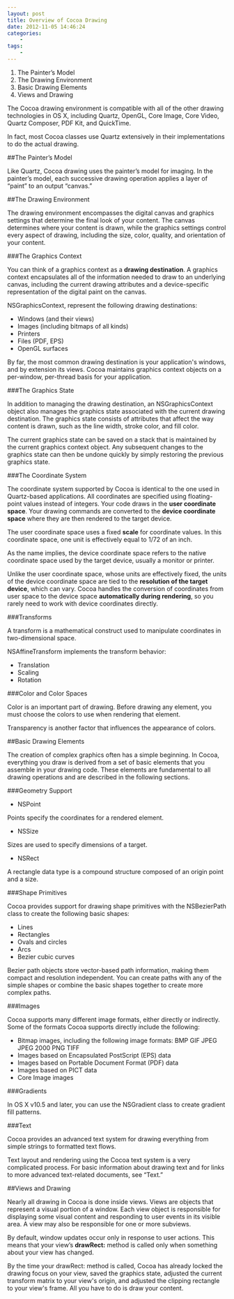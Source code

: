 ```yaml
--- 
layout: post
title: Overview of Cocoa Drawing
date: 2012-11-05 14:46:24
categories:
    - 
tags:
    -
---
```


1. The Painter’s Model
2. The Drawing Environment
3. Basic Drawing Elements
4. Views and Drawing


The Cocoa drawing environment is compatible with all of the other drawing technologies in OS X, including Quartz, OpenGL, Core Image, Core Video, Quartz Composer, PDF Kit, and QuickTime.

In fact, most Cocoa classes use Quartz extensively in their implementations to do the actual drawing.


##The Painter’s Model

Like Quartz, Cocoa drawing uses the painter’s model for imaging. In the painter’s model, each successive drawing operation applies a layer of “paint” to an output “canvas.”


##The Drawing Environment

The drawing environment encompasses the digital canvas and graphics settings that determine the final look of your content. The canvas determines where your content is drawn, while the graphics settings control every aspect of drawing, including the size, color, quality, and orientation of your content.


###The Graphics Context

You can think of a graphics context as a **drawing destination**. A graphics context encapsulates all of the information needed to draw to an underlying canvas, including the current drawing attributes and a device-specific representation of the digital paint on the canvas. 


NSGraphicsContext, represent the following drawing destinations:

* Windows (and their views)
* Images (including bitmaps of all kinds)
* Printers
* Files (PDF, EPS)
* OpenGL surfaces

By far, the most common drawing destination is your application's windows, and by extension its views. Cocoa maintains graphics context objects on a per-window, per-thread basis for your application.


###The Graphics State

In addition to managing the drawing destination, an NSGraphicsContext object also manages the graphics state associated with the current drawing destination. The graphics state consists of attributes that affect the way content is drawn, such as the line width, stroke color, and fill color. 

The current graphics state can be saved on a stack that is maintained by the current graphics context object. Any subsequent changes to the graphics state can then be undone quickly by simply restoring the previous graphics state.


###The Coordinate System

The coordinate system supported by Cocoa is identical to the one used in Quartz-based applications. All coordinates are specified using floating-point values instead of integers. Your code draws in the **user coordinate space**. Your drawing commands are converted to the **device coordinate space** where they are then rendered to the target device.

The user coordinate space uses a fixed **scale** for coordinate values. In this coordinate space, one unit is effectively equal to 1/72 of an inch. 

As the name implies, the device coordinate space refers to the native coordinate space used by the target device, usually a monitor or printer. 

Unlike the user coordinate space, whose units are effectively fixed, the units of the device coordinate space are tied to the **resolution of the target device**, which can vary. Cocoa handles the conversion of coordinates from user space to the device space **automatically during rendering**, so you rarely need to work with device coordinates directly.


###Transforms

A transform is a mathematical construct used to manipulate coordinates in two-dimensional space. 

NSAffineTransform implements the transform behavior:

* Translation
* Scaling
* Rotation


###Color and Color Spaces

Color is an important part of drawing. Before drawing any element, you must choose the colors to use when rendering that element.

Transparency is another factor that influences the appearance of colors.


##Basic Drawing Elements

The creation of complex graphics often has a simple beginning. In Cocoa, everything you draw is derived from a set of basic elements that you assemble in your drawing code. These elements are fundamental to all drawing operations and are described in the following sections.


###Geometry Support

* NSPoint

Points specify the coordinates for a rendered element.

* NSSize

Sizes are used to specify dimensions of a target.

* NSRect

A rectangle data type is a compound structure composed of an origin point and a size.


###Shape Primitives

Cocoa provides support for drawing shape primitives with the NSBezierPath class to create the following basic shapes:

* Lines
* Rectangles
* Ovals and circles
* Arcs
* Bezier cubic curves

Bezier path objects store vector-based path information, making them compact and resolution independent. You can create paths with any of the simple shapes or combine the basic shapes together to create more complex paths.


###Images

Cocoa supports many different image formats, either directly or indirectly. Some of the formats Cocoa supports directly include the following:

* Bitmap images, including the following image formats:
BMP
GIF
JPEG
JPEG 2000
PNG
TIFF
* Images based on Encapsulated PostScript (EPS) data
* Images based on Portable Document Format (PDF) data
* Images based on PICT data
* Core Image images


###Gradients

In OS X v10.5 and later, you can use the NSGradient class to create gradient fill patterns.


###Text

Cocoa provides an advanced text system for drawing everything from simple strings to formatted text flows.

Text layout and rendering using the Cocoa text system is a very complicated process. For basic information about drawing text and for links to more advanced text-related documents, see “Text.”


##Views and Drawing

Nearly all drawing in Cocoa is done inside views. Views are objects that represent a visual portion of a window. Each view object is responsible for displaying some visual content and responding to user events in its visible area. A view may also be responsible for one or more subviews.

By default, window updates occur only in response to user actions. This means that your view’s **drawRect:** method is called only when something about your view has changed.

By the time your drawRect: method is called, Cocoa has already locked the drawing focus on your view, saved the graphics state, adjusted the current transform matrix to your view's origin, and adjusted the clipping rectangle to your view's frame. All you have to do is draw your content.